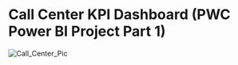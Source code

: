 # Call Center KPI Dashboard (PWC Power BI Project Part 1)
![Call_Center_Pic](https://github.com/user-attachments/assets/eae4112f-f4a8-4dc9-aee4-15a4f0874097)
